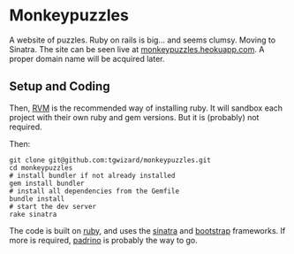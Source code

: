 # Monkeypuzzles

A website of puzzles. Ruby on rails is big... and seems clumsy. Moving to
Sinatra. The site can be seen live at
[monkeypuzzles.heokuapp.com](http://monkeypuzzles.herokuapp.com/).  A proper
domain name will be acquired later.

## Setup and Coding

Then, [RVM](https://rvm.io/) is the recommended way of installing ruby. It will
sandbox each project with their own ruby and gem versions. But it is (probably)
not required.

Then:

	git clone git@github.com:tgwizard/monkeypuzzles.git
	cd monkeypuzzles
	# install bundler if not already installed
	gem install bundler
	# install all dependencies from the Gemfile
	bundle install
	# start the dev server
	rake sinatra

The code is built on [ruby](http://www.ruby-lang.org/en/), and uses the
[sinatra](http://sinatrarb.com) and
[bootstrap](http://twitter.github.com/bootstrap) frameworks. If more is
required, [padrino](http://www.padrinorb.com/) is probably the way to go.
